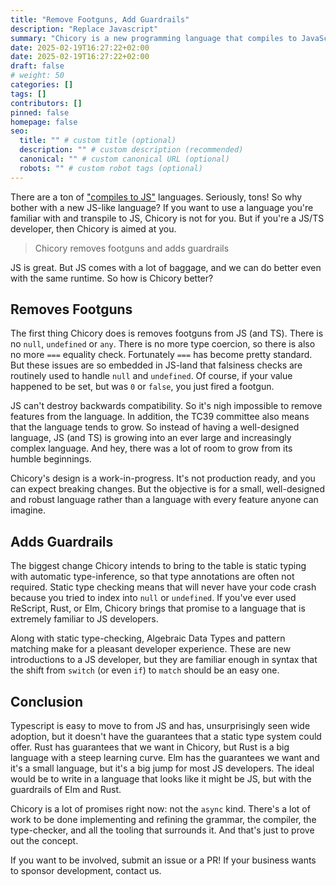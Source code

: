 ```yaml
---
title: "Remove Footguns, Add Guardrails"
description: "Replace Javascript"
summary: "Chicory is a new programming language that compiles to JavaScript, designed specifically for JS/TS developers to find familiar with the goal of removing common pitfalls ('footguns') like null/undefined while adding safety features such as static typing with automatic type-inference."
date: 2025-02-19T16:27:22+02:00
date: 2025-02-19T16:27:22+02:00
draft: false
# weight: 50
categories: []
tags: []
contributors: []
pinned: false
homepage: false
seo:
  title: "" # custom title (optional)
  description: "" # custom description (recommended)
  canonical: "" # custom canonical URL (optional)
  robots: "" # custom robot tags (optional)
---
```


There are a ton of ["compiles to JS"](https://github.com/jashkenas/coffeescript/wiki/List-of-languages-that-compile-to-JS) languages. Seriously, tons! So why bother with a new JS-like language? If you want to use a language you're familiar with and transpile to JS, Chicory is not for you. But if you're a JS/TS developer, then Chicory is aimed at you.

> Chicory removes footguns and adds guardrails

JS is great. But JS comes with a lot of baggage, and we can do better even with the same runtime. So how is Chicory better?

## Removes Footguns

The first thing Chicory does is removes footguns from JS (and TS). There is no `null`, `undefined` or `any`. There is no more type coercion, so there is also no more `===` equality check. Fortunately `===` has become pretty standard. But these issues are so embedded in JS-land that falsiness checks are routinely used to handle `null` and `undefined`. Of course, if your value happened to be set, but was `0` or `false`, you just fired a footgun.

JS can't destroy backwards compatibility. So it's nigh impossible to remove features from the language. In addition, the TC39 committee also means that the language tends to grow. So instead of having a well-designed language, JS (and TS) is growing into an ever large and increasingly complex language. And hey, there was a lot of room to grow from its humble beginnings.

Chicory's design is a work-in-progress. It's not production ready, and you can expect breaking changes. But the objective is for a small, well-designed and robust language rather than a language with every feature anyone can imagine.

## Adds Guardrails

The biggest change Chicory intends to bring to the table is static typing with automatic type-inference, so that type annotations are often not required. Static type checking means that will never have your code crash because you tried to index into `null` or `undefined`. If you've ever used ReScript, Rust, or Elm, Chicory brings that promise to a language that is extremely familiar to JS developers.

Along with static type-checking, Algebraic Data Types and pattern matching make for a pleasant developer experience. These are new introductions to a JS developer, but they are familiar enough in syntax that the shift from `switch` (or even `if`) to `match` should be an easy one.

## Conclusion

Typescript is easy to move to from JS and has, unsurprisingly seen wide adoption, but it doesn't have the guarantees that a static type system could offer. Rust has guarantees that we want in Chicory, but Rust is a big language with a steep learning curve. Elm has the guarantees we want and it's a small language, but it's a big jump for most JS developers. The ideal would be to write in a language that looks like it might be JS, but with the guardrails of Elm and Rust.

Chicory is a lot of promises right now: not the `async` kind. There's a lot of work to be done implementing and refining the grammar, the compiler, the type-checker, and all the tooling that surrounds it. And that's just to prove out the concept.

If you want to be involved, submit an issue or a PR! If your business wants to sponsor development, contact us.
